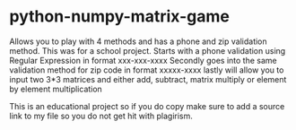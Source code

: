# python-numpy-matrix-game
Allows you to play with 4 methods and has a phone and zip validation method. This was for a school project.
Starts with a phone validation using Regular Expression in format xxx-xxx-xxxx
Secondly goes into the same validation method for zip code in format xxxxx-xxxx
lastly will allow you to input two 3*3 matrices and either add, subtract, matrix multiply or element by element multiplication

This is an educational project so if you do copy make sure to add a source link to my file so you do not get hit with plagirism.
